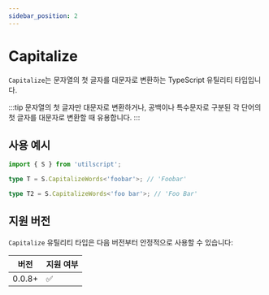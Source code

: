```yaml
---
sidebar_position: 2
---
```


# Capitalize

`Capitalize`는 문자열의 첫 글자를 대문자로 변환하는 TypeScript 유틸리티 타입입니다.

:::tip
문자열의 첫 글자만 대문자로 변환하거나, 공백이나 특수문자로 구분된 각 단어의 첫 글자를 대문자로 변환할 때 유용합니다.
:::

## 사용 예시

```ts
import { S } from 'utilscript';

type T = S.CapitalizeWords<'foobar'>; // 'Foobar'

type T2 = S.CapitalizeWords<'foo bar'>; // 'Foo Bar'
```

## 지원 버전

`Capitalize` 유틸리티 타입은 다음 버전부터 안정적으로 사용할 수 있습니다:

| 버전   | 지원 여부 |
| ------ | --------- |
| 0.0.8+ | ✅        |
